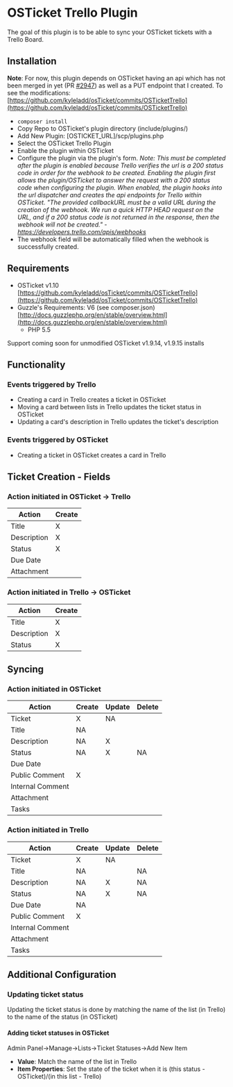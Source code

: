 # OSTicket Trello Plugin
The goal of this plugin is to be able to sync your OSTicket tickets with a Trello Board.

## Installation
**Note**: For now, this plugin depends on OSTicket having an api which has not been merged in yet (PR [#2947](https://github.com/osTicket/osTicket/pull/2947)) as well as a PUT endpoint that I created. To see the modifications: [https://github.com/kyleladd/osTicket/commits/OSTicketTrello](https://github.com/kyleladd/osTicket/commits/OSTicketTrello)

- ```composer install```
- Copy Repo to OSTicket's plugin directory (include/plugins/)
- Add New Plugin: [OSTICKET_URL]/scp/plugins.php
- Select the OSTicket Trello Plugin
- Enable the plugin within OSTicket
- Configure the plugin via the plugin's form. *Note: This must be completed after the plugin is enabled because Trello verifies the url is a 200 status code in order for the webhook to be created. Enabling the plugin first allows the plugin/OSTicket to answer the request with a 200 status code when configuring the plugin. When enabled, the plugin hooks into the url dispatcher and creates the api endpoints for Trello within OSTicket. "The provided callbackURL must be a valid URL during the creation of the webhook. We run a quick HTTP HEAD request on the URL, and if a 200 status code is not returned in the response, then the webhook will not be created." - https://developers.trello.com/apis/webhooks*
- The webhook field will be automatically filled when the webhook is successfully created.

## Requirements
- OSTicket v1.10 [https://github.com/kyleladd/osTicket/commits/OSTicketTrello](https://github.com/kyleladd/osTicket/commits/OSTicketTrello)
- Guzzle's Requirements: V6 (see composer.json) [http://docs.guzzlephp.org/en/stable/overview.html](http://docs.guzzlephp.org/en/stable/overview.html)
  - PHP 5.5
  
Support coming soon for unmodified OSTicket v1.9.14, v1.9.15 installs

## Functionality
### Events triggered by Trello
- Creating a card in Trello creates a ticket in OSTicket
- Moving a card between lists in Trello updates the ticket status in OSTicket
- Updating a card's description in Trello updates the ticket's description 

### Events triggered by OSTicket
- Creating a ticket in OSTicket creates a card in Trello

## Ticket Creation - Fields
### Action initiated in OSTicket -> Trello
| Action  | Create |
| ------------- | ------------- |
| Title | X |
| Description | X |
| Status | X |
| Due Date |  |
| Attachment |  |

### Action initiated in Trello -> OSTicket
| Action  | Create |
| ------------- | ------------- |
| Title | X |
| Description | X |
| Status | X |

## Syncing
### Action initiated in OSTicket
| Action  | Create | Update  | Delete  |
| ------------- | ------------- | ------------- | ------------- |
| Ticket | X | NA |  |
| Title | NA |  |  |
| Description | NA | X |  |
| Status | NA | X | NA |
| Due Date |  |  |  |
| Public Comment | X |  |  |
| Internal Comment |  |  |  |
| Attachment |  |  |  |
| Tasks |  |  |  |

### Action initiated in Trello
| Action  | Create | Update  | Delete  |
| ------------- | ------------- | ------------- | ------------- |
| Ticket | X | NA |  |
| Title | NA |  | NA |
| Description | NA | X | NA |
| Status | NA | X | NA |
| Due Date | NA |  |  |
| Public Comment | X |  |  |
| Internal Comment |  |  |  |
| Attachment |  |  |  |
| Tasks |  |  |  |

## Additional Configuration

### Updating ticket status
 Updating the ticket status is done by matching the name of the list (in Trello) to the name of the status (in OSTicket)

#### Adding ticket statuses in OSTicket
Admin Panel->Manage->Lists->Ticket Statuses->Add New Item

- **Value**: Match the name of the list in Trello
- **Item Properties**: Set the state of the ticket when it is (this status - OSTicket)/(in this list - Trello)
